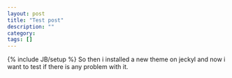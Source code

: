 ```yaml
---
layout: post
title: "Test post"
description: ""
category: 
tags: []
---
```

{% include JB/setup %}
So then i installed a new theme on jeckyl and now i want to test if there is
any problem with it.
